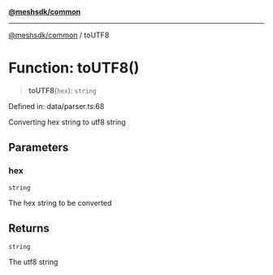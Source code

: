 [**@meshsdk/common**](../README.md)

***

[@meshsdk/common](../globals.md) / toUTF8

# Function: toUTF8()

> **toUTF8**(`hex`): `string`

Defined in: data/parser.ts:68

Converting hex string to utf8 string

## Parameters

### hex

`string`

The hex string to be converted

## Returns

`string`

The utf8 string
